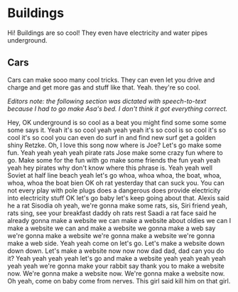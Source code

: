 # Buildings

Hi! Buildings are so cool! They even have electricity and water pipes underground.

## Cars

Cars can make sooo many cool tricks. They can even let you drive and charge and get more gas and stuff like that. Yeah. they're so cool.

_Editors note: the following section was dictated with speech-to-text because I had to go make Asa's bed. I don't think it got everything correct._

Hey, OK underground is so cool as a beat you might find some some some some says it. Yeah it's so cool yeah yeah yeah it's so cool is so cool it's so cool it's so cool you can even do surf in and find new surf get a golden shiny Retzke. Oh, I love this song now where is Joe? Let's go make some fun. Yeah yeah yeah yeah pirate rats Jose make some crazy fun where to go. Make some for the fun with go make some friends the fun yeah yeah yeah hey pirates why don't know where this phrase is. Yeah yeah well Soviet at half line beach yeah let's go whoa, whoa whoa, the boat, whoa, whoa, whoa the boat bien OK oh rat yesterday that can suck you. You can not every play with pole plugs does a dangerous does provide electricity into electricity stuff OK let's go baby let's keep going about that. Alexis said he a rat Sisodia oh yeah, we're gonna make some rats, sis, Siri friend yeah, rats sing, see your breakfast daddy oh rats rest Saadi a rat face said he already gonna make a website we can make a website about oldies we can I make a website we can and make a website we gonna make a web say we're gonna make a website we're gonna make a website we're gonna make a web side. Yeah yeah come on let's go. Let's make a website down down down. Let's make a website now now now dad dad, dad can you do it? Yeah yeah yeah yeah let's go and make a website yeah yeah yeah yeah yeah yeah we're gonna make your rabbit say thank you to make a website now. We're gonna make a website now. We're gonna make a website now. Oh yeah, come on baby come from nerves. This girl said kill him on that girl.
